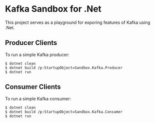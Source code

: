 # Kafka Sandbox for .Net

This project serves as a playground for exporing features of Kafka using .Net.

## Producer Clients

To run a simple Kafka producer:

    $ dotnet clean
    $ dotnet build /p:StartupObject=Sandbox.Kafka.Producer
    $ dotnet run

## Consumer Clients

To run a simple Kafka consumer:

    $ dotnet clean
    $ dotnet build /p:StartupObject=Sandbox.Kafka.Consumer
    $ dotnet run
